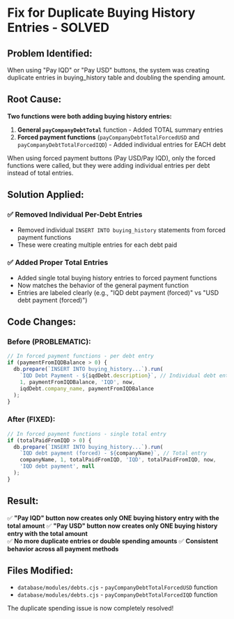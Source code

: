 # Fix for Duplicate Buying History Entries - SOLVED

## Problem Identified:
When using "Pay IQD" or "Pay USD" buttons, the system was creating duplicate entries in buying_history table and doubling the spending amount.

## Root Cause:
**Two functions were both adding buying history entries:**

1. **General `payCompanyDebtTotal`** function - Added TOTAL summary entries
2. **Forced payment functions** (`payCompanyDebtTotalForcedUSD` and `payCompanyDebtTotalForcedIQD`) - Added individual entries for EACH debt

When using forced payment buttons (Pay USD/Pay IQD), only the forced functions were called, but they were adding individual entries per debt instead of total entries.

## Solution Applied:

### ✅ **Removed Individual Per-Debt Entries**
- Removed individual `INSERT INTO buying_history` statements from forced payment functions
- These were creating multiple entries for each debt paid

### ✅ **Added Proper Total Entries**
- Added single total buying history entries to forced payment functions
- Now matches the behavior of the general payment function
- Entries are labeled clearly (e.g., "IQD debt payment (forced)" vs "USD debt payment (forced)")

## Code Changes:

### Before (PROBLEMATIC):
```javascript
// In forced payment functions - per debt entry
if (paymentFromIQDBalance > 0) {
  db.prepare(`INSERT INTO buying_history...`).run(
    `IQD Debt Payment - ${iqdDebt.description}`, // Individual debt entry
    1, paymentFromIQDBalance, 'IQD', now,
    iqdDebt.company_name, paymentFromIQDBalance
  );
}
```

### After (FIXED):
```javascript
// In forced payment functions - single total entry
if (totalPaidFromIQD > 0) {
  db.prepare(`INSERT INTO buying_history...`).run(
    `IQD debt payment (forced) - ${companyName}`, // Total entry
    companyName, 1, totalPaidFromIQD, 'IQD', totalPaidFromIQD, now,
    'IQD debt payment', null
  );
}
```

## Result:
✅ **"Pay IQD" button now creates only ONE buying history entry with the total amount**
✅ **"Pay USD" button now creates only ONE buying history entry with the total amount**  
✅ **No more duplicate entries or double spending amounts**
✅ **Consistent behavior across all payment methods**

## Files Modified:
- `database/modules/debts.cjs` - `payCompanyDebtTotalForcedUSD` function
- `database/modules/debts.cjs` - `payCompanyDebtTotalForcedIQD` function

The duplicate spending issue is now completely resolved!

